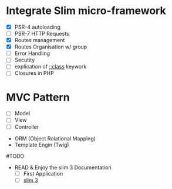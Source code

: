 
# Integrate Slim micro-framework

  - [x] PSR-4 autoloading
  - [ ] PSR-7 HTTP Requests
  - [x] Routes management
  - [x] Routes Organisation w/ group
  - [ ] Error Handling
  - [ ] Secutity
  - [ ] explication of [::class](https://stackoverflow.com/questions/32448481/what-does-classnameclass-mean-in-php) keywork
  - [ ] Closures in PHP

# MVC Pattern

  - [ ] Model
  - [ ] View
  - [ ] Controller

- ORM (Object Rolational Mapping)
- Template Engin (Twig)

#TODO

- READ & Enjoy the slim 3 Documentation
  - [ ] First Application
  - [ ] [slim 3](https://www.youtube.com/watch?v=RhcQXFeor9g&list=PLfdtiltiRHWGc_yY90XRdq6mRww042aEC)

